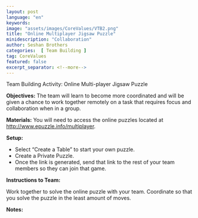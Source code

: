 ```yaml
---
layout: post
language: "en"
keywords:
image: "assets/images/CoreValues/VTB2.png"
title: "Online Multiplayer Jigsaw Puzzle"
minidescription: "Collaboration"
author: Seshan Brothers
categories:  [ Team Building ]
tag: CoreValues
featured: false
excerpt_separator: <!--more-->
---
```


Team Building Activity:  Online Multi-player Jigsaw Puzzle
<!--more-->

<b>Objectives:</b>
The team will learn to become more coordinated and will be given a chance to work together remotely on a task that requires focus and collaboration when in a group.

<b>Materials:</b>
You will need to access the online puzzles located at http://www.epuzzle.info/multiplayer.

<b>Setup:</b>
- Select “Create a Table” to start your own puzzle.
- Create a Private Puzzle.
- Once the link is generated, send that link to the rest of your team members so they can join that game.


<b>Instructions to Team:</b>

Work together to solve the online puzzle with your team. Coordinate so that you solve the puzzle in the least amount of moves.

<b>Notes:</b>
